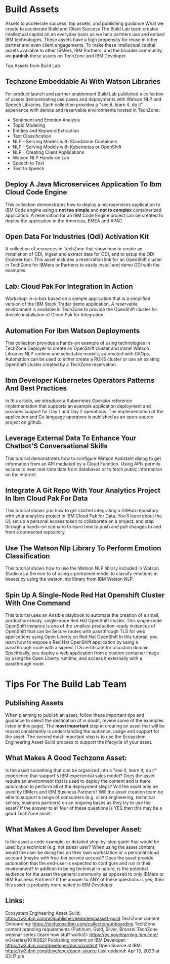 # Build Assets

Assets to accelerate success, top assets, and publishing guidance What we create to accelerate Build and Client Success The Build Lab team creates intellectual capital on an everyday basis as we help partners use and embed IBM technologies. These assets have a high propensity for reuse in other partner and even client engagements. To make these intellectual capital assets available to other IBMers, IBM Partners, and the broader community, we **publish** these assets on TechZone and IBM Developer.

Top Assets from Build Lab

## Techzone Embeddable Ai With Watson Libraries

For product launch and partner enablement Build Lab published a collection of assets demonstrating use cases and deployments with Watson NLP and Speech Libraries. Each collection provides a "see it, learn it, do it" experience with demos and reservable environments hosted in TechZone:
- Sentiment and Emotion Analysis
- Topic Modeling
- Entities and Keyword Extraction
- Text Classification
- NLP - Serving Models with Standalone Containers
- NLP - Serving Models with Kubernetes or OpenShift
- NLP - Creating Client Applications
- Watson NLP Hands-on Lab
- Speech to Text
- Text to Speech

## Deploy A Java Microservices Application To Ibm Cloud Code Engine

This collection demonstrates how to deploy a microservices application to IBM Code engine using a **not too simple** and **not to complex** containerized application. A reservation for an IBM Code Engine project can be created to deploy the application in the Americas, EMEA and APAC.

## Open Data For Industries (Odi) Activation Kit

A collection of resources in TechZone that show how to create an installation of ODI, ingest and extract data for ODI, and to setup the ODI Explorer tool. This asset includes a reservation link for an OpenShift cluster in TechZone for IBMers or Partners to easily install and demo ODI with the examples.

## Lab: Cloud Pak For Integration In Action

Workshop-in-a-box based on a sample application that is a simplified version of the IBM Stock Trader demo application. A reservable environment is available in TechZone to provide the OpenShift cluster for Ansible installation of Cloud Pak for Integration.

## Automation For Ibm Watson Deployments

This collection provides a hands-on example of using technologies in TechZone Deployer to create an OpenShift cluster and install Watson Libraries NLP runtime and selectable models, automated with GitOps. Automation can be used to either create a ROKS cluster or use an existing OpenShift cluster created by a TechZone reservation.

## Ibm Developer Kubernetes Operators Patterns And Best Practices

In this article, we introduce a Kubernetes Operator reference implementation that supports an example application deployment and provides support for Day 1 and Day 2 operations. The implementation of the application and Go language operators is published as an open-source project on github.

## Leverage External Data To Enhance Your Chatbot'S Conversational Skills

This tutorial demonstrates how to configure Watson Assistant dialog to get information from an API mediated by a Cloud Function. Using APIs permits access to near real-time data from databases or to fetch public information on the internet.

## Integrate A Git Repo With Your Analytics Project In Ibm Cloud Pak For Data

This tutorial shows you how to get started integrating a GitHub repository with your analytics project in IBM Cloud Pak for Data. You'll learn about the UI, set up a personal access token to collaborate on a project, and step through a hands-on scenario to learn how to push and pull changes to and from a connected repository.

## Use The Watson Nlp Library To Perform Emotion Classification

This tutorial shows how to use the Watson NLP library included in Watson Studio as a Service to of using a pretrained model to classify emotions in tweets by using the watson_nlp library from IBM Watson NLP.

## Spin Up A Single-Node Red Hat Openshift Cluster With One Command

This tutorial uses an Ansible playbook to automate the creation of a small, production-ready, single-node Red Hat OpenShift cluster. This single-node OpenShift instance is one of the smallest production-ready instances of OpenShift that can be Secure routes with passthrough TLS for web applications using Open Liberty on Red Hat OpenShift In this tutorial, you learn how to expose a Red Hat OpenShift application by using a passthrough route with a signed TLS certificate for a custom domain. Specifically, you deploy a web application from a custom container image by using the Open Liberty runtime, and access it externally with a passthrough route.

# Tips For The Build Lab Team

## Publishing Assets

When planning to publish an asset, follow these important tips and guidance to select the destination (if in doubt, review some of the examples listed in this page). The **most important** step in creating an asset that will be reused consistently is understanding the audience, usage and support for the asset. The second most important step is to use the Ecosystem Engineering Asset Guild process to support the lifecycle of your asset.

## What Makes A Good Techzone Asset:

Is the asset something that can be organized into a "see it, learn it, do it" experience that support's IBM experiential sales model? Does the asset require an environment that is used to deploy the content and is there automation to perform all of the deployment steps? Will the asset only be used by IBMers and IBM Business Partners? Will the asset creation team be able to support a range of consumers (e.g. client engineering, technical sellers, business partners) on an ongoing bases as they try to use the asset? If the answer to all four of these questions is YES then this may be a good TechZone asset.

## What Makes A Good Ibm Developer **Asset:**

Is the asset a code example, or detailed step-by-step guide that would be used by a technical (e.g. not sales) user? When using the asset content, would the user be doing this on their own workstation or a personal cloud account (maybe with free-tier service access)? Does the asset provide automation that the end-user is expected to configure and run in their environment? In addition to being technical in nature, is the potential audience for the asset the general community as opposed to only IBMers or IBM Business Partners? If the answer to ANY of these questions is yes, then this asset is probably more suited to IBM Developer.

## Links:

Ecosystem Engineering Asset Guild: https://w3.ibm.com/w3publisher/eeda/eedaasset-guild TechZone content Onboarding: https://techzone.ibm.com/collection/onboarding TechZone content branding requirements (Platinum, Gold, Silver, Bronze) TechZone webinar series (learn how stuff works!): https://ec.yourlearning.ibm.com/ w3/series/10180821 Publishing content on IBM Developer: https://w3.ibm.com/developer/docs/content Open Source at IBM: https://w3.ibm.com/developer/open-source Last updated: Apr 13, 2023 at 03:17 pm